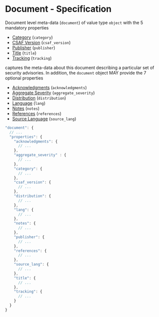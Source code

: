 # Document - Specification

Document level meta-data (`document`) of value type `object` with the 5
mandatory properties

* [Category](document/category-spec.en.md) (`category`)
* [CSAF Version](document/csaf_version-spec.en.md) (`csaf_version`)
* [Publisher](document/publisher-spec.en.md) (`publisher`)
* [Title](document/title-spec.en.md) (`title`)
* [Tracking](document/tracking-spec.en.md) (`tracking`)

captures the meta-data about this document describing a particular set of
security advisories. In addition, the `document` object MAY provide the 7
optional properties

* [Acknowledgments](document/acknowledgments-spec.en.md) (`acknowledgments`)
* [Aggregate Severity](document/aggregate_severity-spec.en.md) (`aggregate_severity`)
* [Distribution](document/distribution-spec.en.md) (`distribution`)
* [Language](document/lang-spec.en.md) (`lang`)
* [Notes](document/notes-spec.en.md) (`notes`)
* [References](document/references-spec.en.md) (`references`)
* [Source Language](document/source_lang-spec.en.md) (`source_lang`)

```javascript
"document": {
  // ...
  "properties": {
    "acknowledgments": {
      // ...
    },
    "aggregate_severity" : {
      // ...
    },
    "category": {
      // ...
    },
    "csaf_version": {
      // ...
    },
    "distribution": {
      // ...
    },
    "lang": {
      // ...
    },
    "notes": {
      // ...
    },
    "publisher": {
      // ...
    },
    "references": {
      // ...
    },
    "source_lang": {
      // ...
    },
    "title": {
      // ...
    },
    "tracking": {
      // ...
    }
  }
}
```
